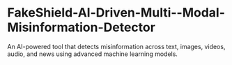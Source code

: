 # FakeShield-Al-Driven-Multi--Modal-Misinformation-Detector
An AI-powered tool that detects misinformation across text, images, videos, audio, and news using advanced machine learning models.
